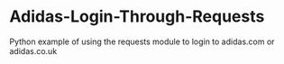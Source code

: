 # Adidas-Login-Through-Requests
Python example of using the requests module to login to adidas.com or adidas.co.uk
